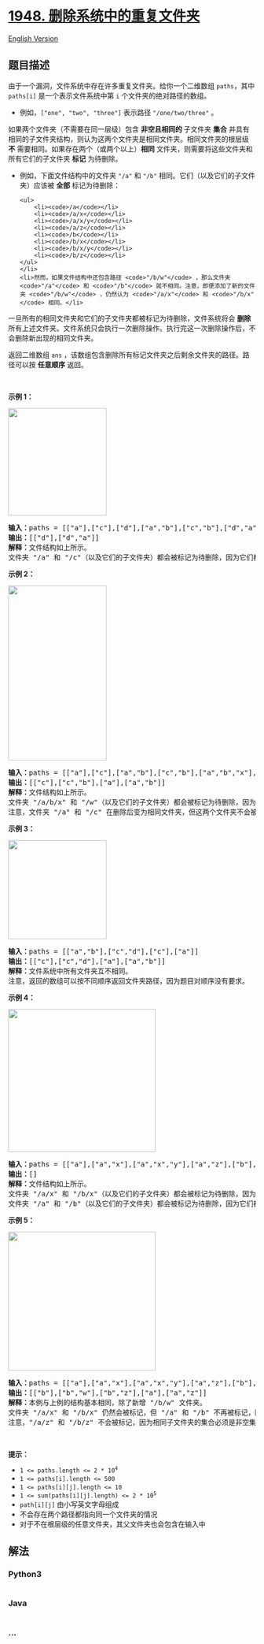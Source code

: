 # [1948. 删除系统中的重复文件夹](https://leetcode.cn/problems/delete-duplicate-folders-in-system)

[English Version](/solution/1900-1999/1948.Delete%20Duplicate%20Folders%20in%20System/README_EN.md)

## 题目描述

<!-- 这里写题目描述 -->

<p>由于一个漏洞，文件系统中存在许多重复文件夹。给你一个二维数组 <code>paths</code>，其中 <code>paths[i]</code> 是一个表示文件系统中第 <code>i</code> 个文件夹的绝对路径的数组。</p>

<ul>
	<li>例如，<code>["one", "two", "three"]</code> 表示路径 <code>"/one/two/three"</code> 。</li>
</ul>

<p>如果两个文件夹（不需要在同一层级）包含 <strong>非空且</strong><b>相同的&nbsp;</b>子文件夹&nbsp;<strong>集合</strong> 并具有相同的子文件夹结构，则认为这两个文件夹是相同文件夹。相同文件夹的根层级 <strong>不</strong> 需要相同。如果存在两个（或两个以上）<strong>相同</strong> 文件夹，则需要将这些文件夹和所有它们的子文件夹 <strong>标记</strong> 为待删除。</p>

<ul>
	<li>例如，下面文件结构中的文件夹 <code>"/a"</code> 和 <code>"/b"</code> 相同。它们（以及它们的子文件夹）应该被 <strong>全部</strong> 标记为待删除：

    <ul>
    	<li><code>/a</code></li>
    	<li><code>/a/x</code></li>
    	<li><code>/a/x/y</code></li>
    	<li><code>/a/z</code></li>
    	<li><code>/b</code></li>
    	<li><code>/b/x</code></li>
    	<li><code>/b/x/y</code></li>
    	<li><code>/b/z</code></li>
    </ul>
    </li>
    <li>然而，如果文件结构中还包含路径 <code>"/b/w"</code> ，那么文件夹 <code>"/a"</code> 和 <code>"/b"</code> 就不相同。注意，即便添加了新的文件夹 <code>"/b/w"</code> ，仍然认为 <code>"/a/x"</code> 和 <code>"/b/x"</code> 相同。</li>

</ul>

<p>一旦所有的相同文件夹和它们的子文件夹都被标记为待删除，文件系统将会 <strong>删除</strong> 所有上述文件夹。文件系统只会执行一次删除操作。执行完这一次删除操作后，不会删除新出现的相同文件夹。</p>

<p>返回二维数组<em> </em><code>ans</code> ，该数组包含删除所有标记文件夹之后剩余文件夹的路径。路径可以按 <strong>任意顺序</strong> 返回。</p>

<p>&nbsp;</p>

<p><strong>示例 1：</strong></p>
<img alt="" src="https://fastly.jsdelivr.net/gh/doocs/leetcode@main/solution/1900-1999/1948.Delete%20Duplicate%20Folders%20in%20System/images/lc-dupfolder1.jpg" style="width: 200px; height: 218px;" />
<pre>
<strong>输入：</strong>paths = [["a"],["c"],["d"],["a","b"],["c","b"],["d","a"]]
<strong>输出：</strong>[["d"],["d","a"]]
<strong>解释：</strong>文件结构如上所示。
文件夹 "/a" 和 "/c"（以及它们的子文件夹）都会被标记为待删除，因为它们都包含名为 "b" 的空文件夹。
</pre>

<p><strong>示例 2：</strong></p>
<img alt="" src="https://fastly.jsdelivr.net/gh/doocs/leetcode@main/solution/1900-1999/1948.Delete%20Duplicate%20Folders%20in%20System/images/lc-dupfolder2.jpg" style="width: 200px; height: 355px;" />
<pre>
<strong>输入：</strong>paths = [["a"],["c"],["a","b"],["c","b"],["a","b","x"],["a","b","x","y"],["w"],["w","y"]]
<strong>输出：</strong>[["c"],["c","b"],["a"],["a","b"]]
<strong>解释：</strong>文件结构如上所示。
文件夹 "/a/b/x" 和 "/w"（以及它们的子文件夹）都会被标记为待删除，因为它们都包含名为 "y" 的空文件夹。
注意，文件夹 "/a" 和 "/c" 在删除后变为相同文件夹，但这两个文件夹不会被删除，因为删除只会进行一次，且它们没有在删除前被标记。
</pre>

<p><strong>示例 3：</strong></p>
<img alt="" src="https://fastly.jsdelivr.net/gh/doocs/leetcode@main/solution/1900-1999/1948.Delete%20Duplicate%20Folders%20in%20System/images/lc-dupfolder3.jpg" style="width: 200px; height: 201px;" />
<pre>
<strong>输入：</strong>paths = [["a","b"],["c","d"],["c"],["a"]]
<strong>输出：</strong>[["c"],["c","d"],["a"],["a","b"]]
<strong>解释：</strong>文件系统中所有文件夹互不相同。
注意，返回的数组可以按不同顺序返回文件夹路径，因为题目对顺序没有要求。
</pre>

<p><strong>示例 4：</strong></p>
<img alt="" src="https://fastly.jsdelivr.net/gh/doocs/leetcode@main/solution/1900-1999/1948.Delete%20Duplicate%20Folders%20in%20System/images/lc-dupfolder4_.jpg" style="width: 300px; height: 290px;" />
<pre>
<strong>输入：</strong>paths = [["a"],["a","x"],["a","x","y"],["a","z"],["b"],["b","x"],["b","x","y"],["b","z"]]
<strong>输出：</strong>[]
<strong>解释：</strong>文件结构如上所示。
文件夹 "/a/x" 和 "/b/x"（以及它们的子文件夹）都会被标记为待删除，因为它们都包含名为 "y" 的空文件夹。
文件夹 "/a" 和 "/b"（以及它们的子文件夹）都会被标记为待删除，因为它们都包含一个名为 "z" 的空文件夹以及上面提到的文件夹 "x" 。
</pre>

<p><strong>示例 5：</strong></p>
<img alt="" src="https://fastly.jsdelivr.net/gh/doocs/leetcode@main/solution/1900-1999/1948.Delete%20Duplicate%20Folders%20in%20System/images/lc-dupfolder5_.jpg" style="width: 300px; height: 282px;" />
<pre>
<strong>输入：</strong>paths = [["a"],["a","x"],["a","x","y"],["a","z"],["b"],["b","x"],["b","x","y"],["b","z"],["b","w"]]
<strong>输出：</strong>[["b"],["b","w"],["b","z"],["a"],["a","z"]]
<strong>解释：</strong>本例与上例的结构基本相同，除了新增 "/b/w" 文件夹。
文件夹 "/a/x" 和 "/b/x" 仍然会被标记，但 "/a" 和 "/b" 不再被标记，因为 "/b" 中有名为 "w" 的空文件夹而 "/a" 没有。
注意，"/a/z" 和 "/b/z" 不会被标记，因为相同子文件夹的集合必须是非空集合，但这两个文件夹都是空的。
</pre>

<p>&nbsp;</p>

<p><strong>提示：</strong></p>

<ul>
	<li><code>1 &lt;= paths.length &lt;= 2 * 10<sup>4</sup></code></li>
	<li><code>1 &lt;= paths[i].length &lt;= 500</code></li>
	<li><code>1 &lt;= paths[i][j].length &lt;= 10</code></li>
	<li><code>1 &lt;= sum(paths[i][j].length) &lt;= 2 * 10<sup>5</sup></code></li>
	<li><code>path[i][j]</code> 由小写英文字母组成</li>
	<li>不会存在两个路径都指向同一个文件夹的情况</li>
	<li>对于不在根层级的任意文件夹，其父文件夹也会包含在输入中</li>
</ul>

## 解法

<!-- 这里可写通用的实现逻辑 -->

<!-- tabs:start -->

### **Python3**

<!-- 这里可写当前语言的特殊实现逻辑 -->

```python

```

### **Java**

<!-- 这里可写当前语言的特殊实现逻辑 -->

```java

```

### **...**

```

```

<!-- tabs:end -->
